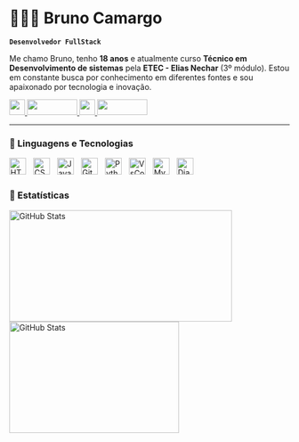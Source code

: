 # 👨🏻‍💻 Bruno Camargo

**`Desenvolvedor FullStack`**

Me chamo Bruno, tenho **18 anos** e atualmente curso **Técnico em Desenvolvimento de sistemas** pela **ETEC - Elias Nechar** (3º módulo).
Estou em constante busca por conhecimento em diferentes fontes e sou apaixonado por tecnologia e inovação.

<div>
  <a href="https://www.instagram.com/brunin_camarg0/" target="_blank">
    <img src="https://img.shields.io/badge/Instagram-E4405F?style=flat&logo=instagram&logoColor=white" style="height:28px;">
  </a>
  <a href="https://mail.google.com/mail/?view=cm&to=brunocamargo.dev@gmail.com" target="_blank">
    <img src="https://img.shields.io/badge/Gmail-EA4335?style=flat&logo=gmail&logoColor=white" style="height:28px;width:90px;">
  </a>
  
  <a href="https://www.linkedin.com/in/bruno-camargo-dev/" target="_blank">
    <img src="https://img.shields.io/badge/LinkedIn-0A66C2?style=flat&logo=linkedin&logoColor=white" style="height:28px;">
  </a>
  
  <a href="https://github.com/BrunoCamargoDev" target="_blank">
    <img src="https://img.shields.io/badge/GitHub-181717?style=flat&logo=github&logoColor=white" style="height:28px;width:90px;">
  </a>
</div>


---

### 🤖 Linguagens e Tecnologias

<img 
    align="left" 
    alt="HTML"
    title="HTML" 
    width="30px" 
    style="padding-right: 10px;" 
    src="https://cdn.jsdelivr.net/gh/devicons/devicon@latest/icons/html5/html5-original.svg" 
/>
<img 
    align="left" 
    alt="CSS" 
    title="CSS"
    width="30px" 
    style="padding-right: 10px;" 
    src="https://cdn.jsdelivr.net/gh/devicons/devicon@latest/icons/css3/css3-original.svg" 
/>
<img 
    align="left" 
    alt="JavaScript" 
    title="JavaScript"
    width="30px" 
    style="padding-right: 10px;" 
    src="https://cdn.jsdelivr.net/gh/devicons/devicon@latest/icons/javascript/javascript-original.svg" 
/>
<img 
    align="left" 
    alt="Git" 
    title="Git"
    width="30px" 
    style="padding-right: 10px;" 
    src="https://cdn.jsdelivr.net/gh/devicons/devicon@latest/icons/git/git-original.svg" 
/>
<img 
    align="left" 
    alt="Python" 
    title="Python"
    width="30px" 
    style="padding-right: 10px;" 
    src="https://cdn.jsdelivr.net/gh/devicons/devicon@latest/icons/python/python-original.svg" 
/>
<img
    align="left" 
    alt="VsCode" 
    title="VsCode"
    width="30px" 
    style="padding-right: 10px;" 
    src="https://cdn.jsdelivr.net/gh/devicons/devicon@latest/icons/vscode/vscode-original.svg"
/>
<img 
    align="left" 
    alt="MySql" 
    title="MySql"
    width="30px" 
    style="padding-right: 10px;"
    src="https://cdn.jsdelivr.net/gh/devicons/devicon@latest/icons/mysql/mysql-original.svg" 
/>
<img
    align="left" 
    alt="Django" 
    title="Django"
    width="30px" 
    style="padding-right: 10px;"
    src="https://cdn.jsdelivr.net/gh/devicons/devicon/icons/django/django-plain.svg"
/>


<br/>
<br/>

### 🤖 Estatísticas

<p>
  <img 
    align="left" 
    alt="GitHub Stats"  
    style="padding-right: 5px;height:200px;width:400px;" 
    src="https://github-readme-stats.vercel.app/api?username=BrunoCamargoDev&show_icons=true&theme=tokyonight&include_all_commits=true&count_private=true&cache_seconds=1800&locale=pt-br"
  />
<img 
      align="left" 
      alt="GitHub Stats" 
      style="height:200px;width:305px;"
      src="https://github-readme-stats.vercel.app/api/top-langs/?username=BrunoCamargodev&theme=tokyonight&layout=compact&custom_title=Tecnologias&langs_count=9"
  />

</p>

